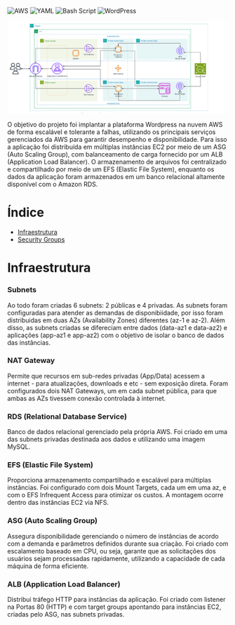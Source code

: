 ![AWS](https://img.shields.io/badge/AWS-%23117AC9.svg?style=for-the-badge&logo=amazon-aws&logoColor=white)
![YAML](https://img.shields.io/badge/yaml-%23117AC9.svg?style=for-the-badge&logo=yaml&logoColor=white)
![Bash Script](https://img.shields.io/badge/bash_script-%23117AC9.svg?style=for-the-badge&logo=gnu-bash&logoColor=white)
![WordPress](https://img.shields.io/badge/WordPress-%23117AC9.svg?style=for-the-badge&logo=WordPress&logoColor=white)

![Infrastructure](infrastructure.PNG)

O objetivo do projeto foi implantar a plataforma Wordpress na nuvem AWS de forma escalável e tolerante a falhas, utilizando os principais serviços gerenciados da AWS para garantir desempenho e disponibilidade. Para isso a aplicação foi distribuída em múltiplas instâncias EC2 por meio de um ASG (Auto Scaling Group), com balanceamento de carga fornecido por um ALB (Application Load Balancer). O armazenamento de arquivos foi centralizado e compartilhado por meio de um EFS (Elastic File System), enquanto os dados da aplicação foram armazenados em um banco relacional altamente disponível com o Amazon RDS.



# Índice
- [Infraestrutura](#infraestrutura)
- [Security Groups](#security-groups)

# Infraestrutura

### Subnets
Ao todo foram criadas 6 subnets: 2 públicas e 4 privadas. As subnets foram configuradas para atender as demandas de disponibiidade, por isso foram distribuidas em duas AZs (Availability Zones) diferentes (az-1 e az-2). Além disso, as subnets criadas se difereciam entre dados (data-az1 e data-az2) e aplicações (app-az1 e app-az2) com o objetivo de isolar o banco de dados das instâncias.

### NAT Gateway
Permite que recursos em sub-redes privadas (App/Data) acessem a internet - para atualizações, downloads e etc - sem exposição direta. Foram configurados dois NAT Gateways, um em cada subnet pública, para que ambas as AZs tivessem conexão controlada à internet.

### RDS (Relational Database Service)
Banco de dados relacional gerenciado pela própria AWS. Foi criado em uma das subnets privadas destinada aos dados e utilizando uma imagem MySQL.

### EFS (Elastic File System)
Proporciona armazenamento compartilhado e escalável para múltiplas instâncias. Foi configurado com dois Mount Targets, cada um em uma az, e com o EFS Infrequent Access para otimizar os custos. A montagem ocorre dentro das instâncias EC2 via NFS.

### ASG (Auto Scaling Group)
Assegura disponibilidade gerenciando o número de instâncias de acordo com a demanda e parâmetros definidos durante sua criação. Foi criado com escalamento baseado em CPU, ou seja, garante que as solicitações dos usuários sejam processadas rapidamente, utilizando a capacidade de cada máquina de forma eficiente. 

### ALB (Application Load Balancer)
Distribui tráfego HTTP para instâncias da aplicação. Foi criado com listener na Portas 80 (HTTP) e com target groups apontando para instâncias EC2, criadas pelo ASG, nas subnets privadas.





